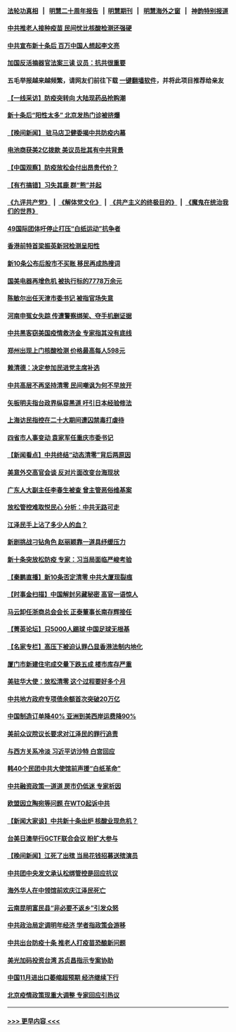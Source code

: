 #### [法轮功真相](https://github.com/gfw-breaker/truth/blob/master/README.md?t=0) &nbsp;&nbsp;|&nbsp;&nbsp; [明慧二十周年报告](https://github.com/gfw-breaker/mh-reports/blob/master/README.md?t=0) &nbsp;&nbsp;|&nbsp;&nbsp;[明慧期刊](https://github.com/gfw-breaker/mh-qikan) &nbsp;&nbsp;|&nbsp;&nbsp; [明慧海外之窗](https://github.com/gfw-breaker/mh-news/blob/master/README.md?t=0) &nbsp;&nbsp;|&nbsp;&nbsp; [神韵特别报道](https://github.com/gfw-breaker/mh-news/blob/master/shenyun.md?t=0)
#### [中共推老人接种疫苗 民间忧比核酸检测还强硬](../pages/nsc413/n13881043.md?t=12090450) 
#### [中共宣布新十条后 百万中国人想起李文亮](../pages/nsc413/n13881045.md?t=12090450) 
#### [加国反活摘器官法案三读 议员：抗共很重要](../pages/nsc413/n13881005.md?t=12090450) 
#### 五毛举报越来越频繁，请网友们前往下载 [一键翻墙软件](https://github.com/gfw-breaker/ssr-accounts)，并将此项目推荐给亲友
#### [【一线采访】防疫突转向 大陆现药品抢购潮](../pages/nsc413/n13880837.md?t=12090450) 
#### [新十条后“阳性太多” 北京发热门诊被挤爆](../pages/nsc413/n13880979.md?t=12090450) 
#### [【晚间新闻】 驻马店卫健委揭中共防疫内幕](../pages/nsc413/n13880955.md?t=12090450) 
#### [电池商获美2亿拨款 美议员批其有中共背景](../pages/nsc413/n13880881.md?t=12090450) 
#### [【中国观察】防疫放松会付出昂贵代价？](../pages/nsc413/n13880827.md?t=12090450) 
#### [【有冇搞错】习失其鹿 群“熊”并起](../pages/nsc413/n13880739.md?t=12090450) 
#### [《九评共产党》](https://github.com/begood0513/9ping.md/blob/master/README.md) &nbsp;|&nbsp; [《解体党文化》](../../../../jtdwh.md/blob/master/README.md)  &nbsp;|&nbsp; [《共产主义的终极目的》](../../../../gczydzjmd.md/blob/master/README.md) &nbsp;|&nbsp; [《魔鬼在统治我们的世界》](../../../../mgztzwmdsj.md/blob/master/README.md) 
#### [49国际团体吁停止打压“白纸运动”抗争者](../pages/nsc413/n13880790.md?t=12090450) 
#### [香港前特首梁振英新冠检测呈阳性](../pages/nsc413/n13880843.md?t=12090450) 
#### [新10条公布后股市不买账 移民再成热搜词](../pages/nsc413/n13880761.md?t=12090450) 
#### [国美电器再增危机 被执行标的7778万余元](../pages/nsc413/n13880811.md?t=12090450) 
#### [陈敏尔出任天津市委书记 被指官场失意](../pages/nsc413/n13880757.md?t=12090450) 
#### [河南申冤女失踪 传遭警察绑架、夺手机删证据](../pages/nsc413/n13880211.md?t=12090450) 
#### [中共黑客窃美国疫情救济金 专家指其没有底线](../pages/nsc413/n13880656.md?t=12090450) 
#### [郑州出现上门核酸检测 价格最高每人598元](../pages/nsc413/n13880659.md?t=12090450) 
#### [赖清德：决定参加民进党主席补选](../pages/nsc413/n13880711.md?t=12090450) 
#### [中共高层不再坚持清零 民间嘲讽为何不早放开](../pages/nsc413/n13880607.md?t=12090450) 
#### [矢板明夫指台政界纵容黑道 吁引日本经验修法](../pages/nsc413/n13880660.md?t=12090450) 
#### [上海访民指控在二十大期间遭囚禁毒打虐待](../pages/nsc413/n13880662.md?t=12090450) 
#### [四省市人事变动 袁家军任重庆市委书记](../pages/nsc413/n13880579.md?t=12090450) 
#### [【新闻看点】中共终结“动态清零”背后两原因](../pages/nsc413/n13880406.md?t=12090450) 
#### [美意外交高官会谈 反对片面改变台海现状](../pages/nsc413/n13880136.md?t=12090450) 
#### [广东人大副主任李春生被查 曾主管恶俗维基案](../pages/nsc413/n13880580.md?t=12090450) 
#### [放松管控难取悦民心 分析：中共无路可走](../pages/nsc413/n13880355.md?t=12090450) 
#### [江泽民手上沾了多少人的血？](../pages/nsc413/n13880318.md?t=12090450) 
#### [新剧挑战刁钻角色 赵丽颖靠一道具纾缓压力](../pages/nsc413/n13880417.md?t=12090450) 
#### [新十条突放松防疫 专家：习当局面临严峻考验](../pages/nsc413/n13877599.md?t=12090450) 
#### [【秦鹏直播】新10条否定清零 中共大厦现裂痕](../pages/nsc413/n13880424.md?t=12090450) 
#### [【时事金扫描】中国解封另藏秘密 高官一语惊人](../pages/nsc413/n13880420.md?t=12090450) 
#### [马云卸任浙商总会会长 正泰董事长南存辉接任](../pages/nsc413/n13880410.md?t=12090450) 
#### [【菁英论坛】只5000人踢球 中国足球无根基](../pages/nsc413/n13880289.md?t=12090450) 
#### [【名家专栏】高压下被迫认罪凸显香港法制内地化](../pages/nsc413/n13880257.md?t=12090450) 
#### [厦门市新建住宅成交量下跌五成 楼市库存严重](../pages/nsc413/n13880381.md?t=12090450) 
#### [美驻华大使：放松清零 这个过程要好多个月](../pages/nsc413/n13880375.md?t=12090450) 
#### [中共地方政府专项债余额首次突破20万亿](../pages/nsc413/n13880371.md?t=12090450) 
#### [中国制造订单降40% 亚洲到美西岸运费降90%](../pages/nsc413/n13880336.md?t=12090450) 
#### [美前众议院议长要求对江泽民的罪行追责](../pages/nsc413/n13880250.md?t=12090450) 
#### [与西方关系冷淡 习近平访沙特 白宫回应](../pages/nsc413/n13880338.md?t=12090450) 
#### [韩40个民团中共大使馆前声援“白纸革命”](../pages/nsc413/n13880175.md?t=12090450) 
#### [中共融资政策一道道 房市仍低迷 专家析因](../pages/nsc413/n13880287.md?t=12090450) 
#### [欧盟因立陶宛等问题 在WTO起诉中共](../pages/nsc413/n13880268.md?t=12090450) 
#### [【新闻大家谈】中共新十条出炉 核酸业现危机？](../pages/nsc413/n13880270.md?t=12090450) 
#### [台美日澳举行GCTF联合会议 盼扩大参与](../pages/nsc413/n13880053.md?t=12090450) 
#### [【晚间新闻】江死了出殡 当局花钱招募送殡演员](../pages/nsc413/n13880213.md?t=12090450) 
#### [中共团中央发文承认松绑管控是回应抗议](../pages/nsc413/n13880124.md?t=12090450) 
#### [海外华人在中领馆前欢庆江泽民死亡](../pages/nsc413/n13880142.md?t=12090450) 
#### [云南昆明富民县“非必要不返乡”引发众怒](../pages/nsc413/n13880125.md?t=12090450) 
#### [中共政治局定调明年经济 学者指政策会游移](../pages/nsc413/n13880122.md?t=12090450) 
#### [中共出台防疫十条 推老人打疫苗恐酿新问题](../pages/nsc413/n13879892.md?t=12090450) 
#### [美光加码投资台湾 苏贞昌指示专案协助](../pages/nsc413/n13880012.md?t=12090450) 
#### [中国11月进出口萎缩超预期 经济继续下行](../pages/nsc413/n13880013.md?t=12090450) 
#### [北京疫情政策现重大调整 专家回应引热议](../pages/nsc413/n13879917.md?t=12090450) 

----
#### [ >>> 更早内容 <<< ](../indexes/nsc413-earlier.md)
